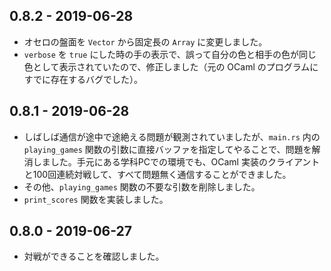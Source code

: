## 0.8.2 - 2019-06-28

- オセロの盤面を `Vector` から固定長の `Array` に変更しました。
- `verbose` を `true` にした時の手の表示で、誤って自分の色と相手の色が同じ色として表示されていたので、修正しました（元の OCaml のプログラムにすでに存在するバグでした）。

## 0.8.1 - 2019-06-28

- しばしば通信が途中で途絶える問題が観測されていましたが、`main.rs` 内の `playing_games` 関数の引数に直接バッファを指定してやることで、問題を解消しました。手元にある学科PCでの環境でも、OCaml 実装のクライアントと100回連続対戦して、すべて問題無く通信することができました。
- その他、`playing_games` 関数の不要な引数を削除しました。
- `print_scores` 関数を実装しました。

## 0.8.0 - 2019-06-27

- 対戦ができることを確認しました。